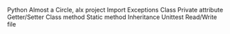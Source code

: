 Python Almost a Circle, alx project
Import
Exceptions
Class
Private attribute
Getter/Setter
Class method
Static method
Inheritance
Unittest
Read/Write file

